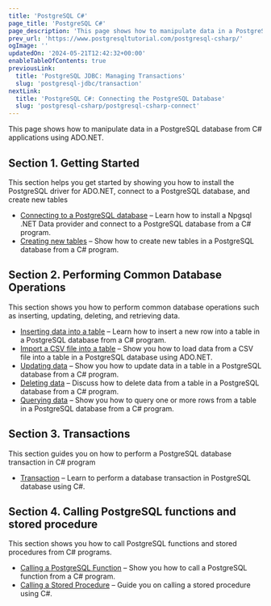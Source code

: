 ```yaml
---
title: 'PostgreSQL C#'
page_title: 'PostgreSQL C#'
page_description: 'This page shows how to manipulate data in a PostgreSQL database from C# applications using ADO.NET.'
prev_url: 'https://www.postgresqltutorial.com/postgresql-csharp/'
ogImage: ''
updatedOn: '2024-05-21T12:42:32+00:00'
enableTableOfContents: true
previousLink:
  title: 'PostgreSQL JDBC: Managing Transactions'
  slug: 'postgresql-jdbc/transaction'
nextLink:
  title: 'PostgreSQL C#: Connecting the PostgreSQL Database'
  slug: 'postgresql-csharp/postgresql-csharp-connect'
---
```


This page shows how to manipulate data in a PostgreSQL database from C\# applications using ADO.NET.

## Section 1\. Getting Started

This section helps you get started by showing you how to install the PostgreSQL driver for ADO.NET, connect to a PostgreSQL database, and create new tables

- [Connecting to a PostgreSQL database](postgresql-csharp/postgresql-csharp-connect) – Learn how to install a Npgsql .NET Data provider and connect to a PostgreSQL database from a C\# program.
- [Creating new tables](postgresql-csharp/postgresql-csharp-create-table) – Show how to create new tables in a PostgreSQL database from a C\# program.

## Section 2\. Performing Common Database Operations

This section shows you how to perform common database operations such as inserting, updating, deleting, and retrieving data.

- [Inserting data into a table](postgresql-csharp/postgresql-csharp-insert) – Learn how to insert a new row into a table in a PostgreSQL database from a C\# program.
- [Import a CSV file into a table](postgresql-csharp/postgresql-csharp-import-csv-file) – Show you how to load data from a CSV file into a table in a PostgreSQL database using ADO.NET.
- [Updating data](postgresql-csharp/postgresql-csharp-update) – Show you how to update data in a table in a PostgreSQL database from a C\# program.
- [Deleting data](postgresql-csharp/postgresql-csharp-delete) – Discuss how to delete data from a table in a PostgreSQL database from a C\# program.
- [Querying data](postgresql-csharp/postgresql-csharp-select) – Show you how to query one or more rows from a table in a PostgreSQL database from a C\# program.

## Section 3\. Transactions

This section guides you on how to perform a PostgreSQL database transaction in C\# program

- [Transaction](postgresql-csharp/postgresql-csharp-transaction) – Learn to perform a database transaction in PostgreSQL database using C\#.

## Section 4\. Calling PostgreSQL functions and stored procedure

This section shows you how to call PostgreSQL functions and stored procedures from C\# programs.

- [Calling a PostgreSQL Function](postgresql-csharp/postgresql-csharp-call-postgresql-function) – Show you how to call a PostgreSQL function from a C\# program.
- [Calling a Stored Procedure](postgresql-csharp/postgresql-csharp-call-a-stored-procedure) – Guide you on calling a stored procedure using C\#.
